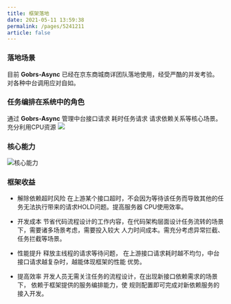 ```yaml
---
title: 框架落地
date: 2021-05-11 13:59:38
permalink: /pages/5241211
article: false
---
```


### 落地场景
目前 **Gobrs-Async** 已经在京东商城商详团队落地使用，经受严酷的并发考验。对各种中台调用应对自如。

### 任务编排在系统中的角色
通过 **Gobrs-Async** 管理中台接口请求 耗时任务请求 请求依赖关系等核心场景。充分利用CPU资源
![](https://kevin-cloud-dubbo.oss-cn-beijing.aliyuncs.com/gobrs-async/gobrs-zxlc.png)


### 核心能力
![核心能力](https://kevin-cloud-dubbo.oss-cn-beijing.aliyuncs.com/gobrs-async/gobrs-hxnl.jpg)

### 框架收益

* 解除依赖超时风险
在上游某个接口超时，不会因为等待该任务而导致其他的任务无法执行带来的请求HOLD问题。提高服务器
CPU使用效率。

* 开发成本
节省代码流程设计的工作内容，在代码架构层面设计任务流转的场景下，需要诸多场景考虑，需要投入较大
人力时间成本。需充分考虑异常拦截、任务拦截等场景。

* 性能提升
释放主线程的请求等待问题， 在上游接口请求耗时越不均匀，中台接口请求越复杂时，越能体现框架的性能
优势。

* 提高效率
开发人员无需关注任务的流程设计，在出现新接口依赖需求的场景下， 依赖于框架提供的服务编排能力，使
规则配置即可完成对新依赖服务的接入开发。
